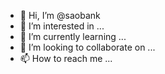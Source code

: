 - 👋 Hi, I’m @saobank
- 👀 I’m interested in ...
- 🌱 I’m currently learning ...
- 💞️ I’m looking to collaborate on ...
- 📫 How to reach me ...

<!---
saobank/saobank is a ✨ special ✨ repository because its `README.md` (this file) appears on your GitHub profile.
You can click the Preview link to take a look at your changes.
--->
